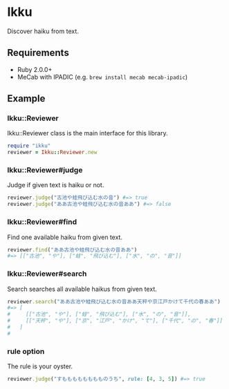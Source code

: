 # Ikku
Discover haiku from text.

## Requirements
- Ruby 2.0.0+
- MeCab with IPADIC (e.g. `brew install mecab mecab-ipadic`)

## Example
### Ikku::Reviewer
Ikku::Reviewer class is the main interface for this library.

```rb
require "ikku"
reviewer = Ikku::Reviewer.new
```

### Ikku::Reviewer#judge
Judge if given text is haiku or not.

```rb
reviewer.judge("古池や蛙飛び込む水の音") #=> true
reviewer.judge("ああ古池や蛙飛び込む水の音ああ") #=> false
```

### Ikku::Reviewer#find
Find one available haiku from given text.

```rb
reviewer.find("ああ古池や蛙飛び込む水の音ああ")
#=> [["古池", "や"], ["蛙", "飛び込む"], ["水", "の", "音"]]
```

### Ikku::Reviewer#search
Search searches all available haikus from given text.

```rb
reviewer.search("ああ古池や蛙飛び込む水の音ああ天秤や京江戸かけて千代の春ああ")
#=> [
#     [["古池", "や"], ["蛙", "飛び込む"], ["水", "の", "音"]],
#     [["天秤", "や"], ["京", "江戸", "かけ", "て"], ["千代", "の", "春"]]
#   ]
#
```

### rule option
The rule is your oyster.

```rb
reviewer.judge("すもももももももものうち", rule: [4, 3, 5]) #=> true
```
